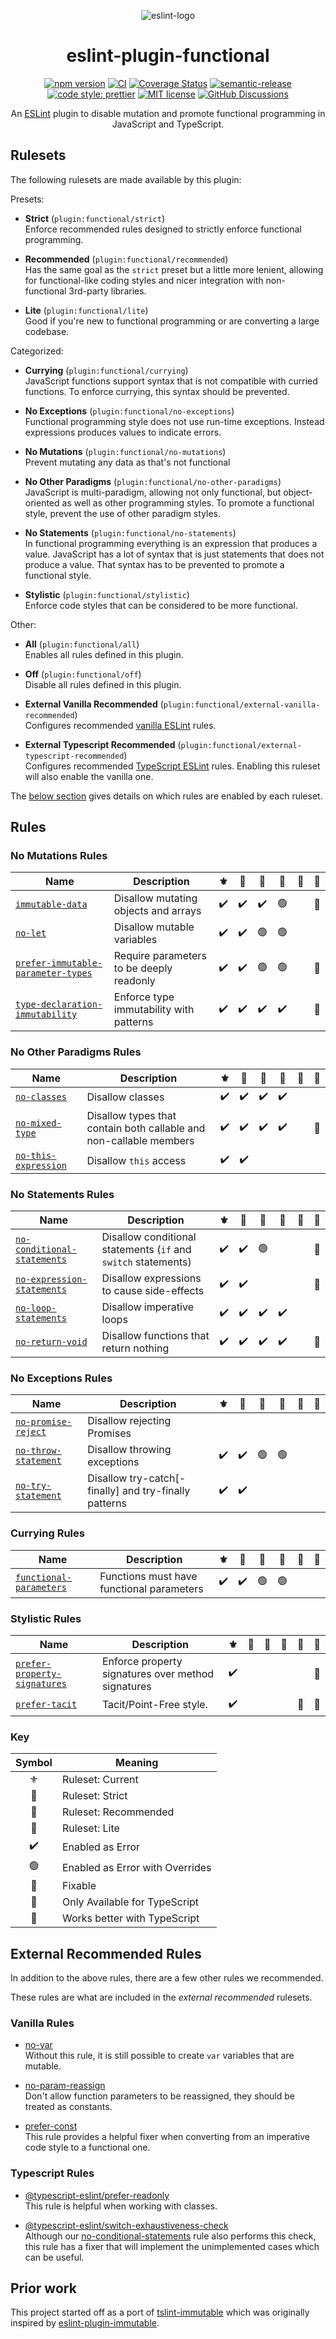 <div align="center">

![eslint-logo](docs/assets/eslint-functional-logo.png?sanitize=true)

# eslint-plugin-functional

[![npm version](https://img.shields.io/npm/v/eslint-plugin-functional.svg?style=flat)](https://www.npmjs.com/package/eslint-plugin-functional)
[![CI](https://github.com/eslint-functional/eslint-plugin-functional/actions/workflows/ci.yml/badge.svg)](https://github.com/eslint-functional/eslint-plugin-functional/actions/workflows/ci.yml)
[![Coverage Status](https://codecov.io/gh/eslint-functional/eslint-plugin-functional/branch/main/graph/badge.svg)](https://codecov.io/gh/eslint-functional/eslint-plugin-functional)
[![semantic-release](https://img.shields.io/badge/%20%20%F0%9F%93%A6%F0%9F%9A%80-semantic--release-e10079.svg?style=flat)](https://github.com/semantic-release/semantic-release)
[![code style: prettier](https://img.shields.io/badge/code_style-prettier-ff69b4.svg?style=flat)](https://github.com/prettier/prettier)
[![MIT license](https://img.shields.io/github/license/eslint-functional/eslint-plugin-functional.svg?style=flat)](https://opensource.org/licenses/MIT)
[![GitHub Discussions](https://img.shields.io/github/discussions/eslint-functional/eslint-plugin-functional)](https://github.com/eslint-functional/eslint-plugin-functional/discussions)

An [ESLint](http://eslint.org) plugin to disable mutation and promote functional programming in JavaScript and TypeScript.

</div>

## Rulesets

The following rulesets are made available by this plugin:

Presets:

- **Strict** (`plugin:functional/strict`)\
  Enforce recommended rules designed to strictly enforce functional programming.

- **Recommended** (`plugin:functional/recommended`)\
  Has the same goal as the `strict` preset but a little more lenient, allowing for functional-like coding styles and nicer integration with non-functional 3rd-party libraries.

- **Lite** (`plugin:functional/lite`)\
  Good if you're new to functional programming or are converting a large codebase.

Categorized:

- **Currying** (`plugin:functional/currying`)\
  JavaScript functions support syntax that is not compatible with curried functions. To enforce currying, this syntax should be prevented.

- **No Exceptions** (`plugin:functional/no-exceptions`)\
  Functional programming style does not use run-time exceptions. Instead expressions produces values to indicate errors.

- **No Mutations** (`plugin:functional/no-mutations`)\
  Prevent mutating any data as that's not functional

- **No Other Paradigms** (`plugin:functional/no-other-paradigms`)\
  JavaScript is multi-paradigm, allowing not only functional, but object-oriented as well as other programming styles. To promote a functional style, prevent the use of other paradigm styles.

- **No Statements** (`plugin:functional/no-statements`)\
  In functional programming everything is an expression that produces a value. JavaScript has a lot of syntax that is just statements that does not produce a value. That syntax has to be prevented to promote a functional style.

- **Stylistic** (`plugin:functional/stylistic`)\
  Enforce code styles that can be considered to be more functional.

Other:

- **All** (`plugin:functional/all`)\
  Enables all rules defined in this plugin.

- **Off** (`plugin:functional/off`)\
  Disable all rules defined in this plugin.

- **External Vanilla Recommended** (`plugin:functional/external-vanilla-recommended`)\
  Configures recommended [vanilla ESLint](https://www.npmjs.com/package/eslint) rules.

- **External Typescript Recommended** (`plugin:functional/external-typescript-recommended`)\
  Configures recommended [TypeScript ESLint](https://www.npmjs.com/package/@typescript-eslint/eslint-plugin) rules. Enabling this ruleset will also enable the vanilla one.

The [below section](#rules) gives details on which rules are enabled by each ruleset.

## Rules

### No Mutations Rules

| Name                                                                                   | Description                              | <span title="No Mutations">:fleur_de_lis:</span> | <span title="Strict">:speak_no_evil:</span> | <span title="Recommended">:see_no_evil:</span> | <span title="Lite">:hear_no_evil:</span> | :wrench: |   :blue_heart:    |
| -------------------------------------------------------------------------------------- | ---------------------------------------- | :----------------------------------------------: | :-----------------------------------------: | :--------------------------------------------: | :--------------------------------------: | :------: | :---------------: |
| [`immutable-data`](./docs/rules/immutable-data.md)                                     | Disallow mutating objects and arrays     |                :heavy_check_mark:                |             :heavy_check_mark:              |               :heavy_check_mark:               |              :green_circle:              |          |   :blue_heart:    |
| [`no-let`](./docs/rules/no-let.md)                                                     | Disallow mutable variables               |                :heavy_check_mark:                |             :heavy_check_mark:              |                 :green_circle:                 |              :green_circle:              |          |                   |
| [`prefer-immutable-parameter-types`](./docs/rules/prefer-immutable-parameter-types.md) | Require parameters to be deeply readonly |                :heavy_check_mark:                |             :heavy_check_mark:              |                 :green_circle:                 |              :green_circle:              |          | :thought_balloon: |
| [`type-declaration-immutability`](./docs/rules/type-declaration-immutability.md)       | Enforce type immutability with patterns  |                :heavy_check_mark:                |             :heavy_check_mark:              |               :heavy_check_mark:               |            :heavy_check_mark:            |          | :thought_balloon: |

### No Other Paradigms Rules

| Name                                                       | Description                                                        | <span title="No Other Paradigms">:fleur_de_lis:</span> | <span title="Strict">:speak_no_evil:</span> | <span title="Recommended">:see_no_evil:</span> | <span title="Lite">:hear_no_evil:</span> | :wrench: |   :blue_heart:    |
| ---------------------------------------------------------- | ------------------------------------------------------------------ | :----------------------------------------------------: | :-----------------------------------------: | :--------------------------------------------: | :--------------------------------------: | :------: | :---------------: |
| [`no-classes`](./docs/rules/no-classes.md)                 | Disallow classes                                                   |                   :heavy_check_mark:                   |             :heavy_check_mark:              |               :heavy_check_mark:               |            :heavy_check_mark:            |          |                   |
| [`no-mixed-type`](./docs/rules/no-mixed-type.md)           | Disallow types that contain both callable and non-callable members |                   :heavy_check_mark:                   |             :heavy_check_mark:              |               :heavy_check_mark:               |            :heavy_check_mark:            |          | :thought_balloon: |
| [`no-this-expression`](./docs/rules/no-this-expression.md) | Disallow `this` access                                             |                   :heavy_check_mark:                   |             :heavy_check_mark:              |                                                |                                          |          |                   |

### No Statements Rules

| Name                                                                     | Description                                                    | <span title="No Statements">:fleur_de_lis:</span> | <span title="Strict">:speak_no_evil:</span> | <span title="Recommended">:see_no_evil:</span> | <span title="Lite">:hear_no_evil:</span> | :wrench: |   :blue_heart:    |
| ------------------------------------------------------------------------ | -------------------------------------------------------------- | :-----------------------------------------------: | :-----------------------------------------: | :--------------------------------------------: | :--------------------------------------: | :------: | :---------------: |
| [`no-conditional-statements`](./docs/rules/no-conditional-statements.md) | Disallow conditional statements (`if` and `switch` statements) |                :heavy_check_mark:                 |             :heavy_check_mark:              |                 :green_circle:                 |                                          |          | :thought_balloon: |
| [`no-expression-statements`](./docs/rules/no-expression-statements.md)   | Disallow expressions to cause side-effects                     |                :heavy_check_mark:                 |             :heavy_check_mark:              |                                                |                                          |          | :thought_balloon: |
| [`no-loop-statements`](./docs/rules/no-loop-statements.md)               | Disallow imperative loops                                      |                :heavy_check_mark:                 |             :heavy_check_mark:              |               :heavy_check_mark:               |            :heavy_check_mark:            |          |                   |
| [`no-return-void`](./docs/rules/no-return-void.md)                       | Disallow functions that return nothing                         |                :heavy_check_mark:                 |             :heavy_check_mark:              |               :heavy_check_mark:               |            :heavy_check_mark:            |          | :thought_balloon: |

### No Exceptions Rules

| Name                                                       | Description                                           | <span title="No Exceptions">:fleur_de_lis:</span> | <span title="Strict">:speak_no_evil:</span> | <span title="Recommended">:see_no_evil:</span> | <span title="Lite">:hear_no_evil:</span> | :wrench: | :blue_heart: |
| ---------------------------------------------------------- | ----------------------------------------------------- | :-----------------------------------------------: | :-----------------------------------------: | :--------------------------------------------: | :--------------------------------------: | :------: | :----------: |
| [`no-promise-reject`](./docs/rules/no-promise-reject.md)   | Disallow rejecting Promises                           |                                                   |                                             |                                                |                                          |          |              |
| [`no-throw-statement`](./docs/rules/no-throw-statement.md) | Disallow throwing exceptions                          |                :heavy_check_mark:                 |             :heavy_check_mark:              |                 :green_circle:                 |              :green_circle:              |          |              |
| [`no-try-statement`](./docs/rules/no-try-statement.md)     | Disallow try-catch[-finally] and try-finally patterns |                :heavy_check_mark:                 |             :heavy_check_mark:              |                                                |                                          |          |              |

### Currying Rules

| Name                                                             | Description                               | <span title="Currying">:fleur_de_lis:</span> | <span title="Strict">:speak_no_evil:</span> | <span title="Recommended">:see_no_evil:</span> | <span title="Lite">:hear_no_evil:</span> | :wrench: | :blue_heart: |
| ---------------------------------------------------------------- | ----------------------------------------- | :------------------------------------------: | :-----------------------------------------: | :--------------------------------------------: | :--------------------------------------: | :------: | :----------: |
| [`functional-parameters`](./docs/rules/functional-parameters.md) | Functions must have functional parameters |              :heavy_check_mark:              |             :heavy_check_mark:              |                 :green_circle:                 |              :green_circle:              |          |              |

### Stylistic Rules

| Name                                                                       | Description                                        | <span title="Stylistic">:fleur_de_lis:</span> | <span title="Strict">:speak_no_evil:</span> | <span title="Recommended">:see_no_evil:</span> | <span title="Lite">:hear_no_evil:</span> | :wrench: |   :blue_heart:    |
| -------------------------------------------------------------------------- | -------------------------------------------------- | :-------------------------------------------: | :-----------------------------------------: | :--------------------------------------------: | :--------------------------------------: | :------: | :---------------: |
| [`prefer-property-signatures`](./docs/rules/prefer-property-signatures.md) | Enforce property signatures over method signatures |              :heavy_check_mark:               |                                             |                                                |                                          |          | :thought_balloon: |
| [`prefer-tacit`](./docs/rules/prefer-tacit.md)                             | Tacit/Point-Free style.                            |              :heavy_check_mark:               |                                             |                                                |                                          | :wrench: |   :blue_heart:    |

### Key

|       Symbol       | Meaning                                                                                                                          |
| :----------------: | -------------------------------------------------------------------------------------------------------------------------------- |
|   :fleur_de_lis:   | Ruleset: Current                                                                                                                 |
|  :speak_no_evil:   | Ruleset: Strict                                                                                                                  |
|   :see_no_evil:    | Ruleset: Recommended                                                                                                             |
|   :hear_no_evil:   | Ruleset: Lite                                                                                                                    |
| :heavy_check_mark: | Enabled as Error                                                                                                                 |
|   :green_circle:   | Enabled as Error with Overrides                                                                                                  |
|      :wrench:      | Fixable                                                                                                                          |
| :thought_balloon:  | Only Available for TypeScript                                                                                                    |
|    :blue_heart:    | <span title="Type Information will be used if available making the rule work in more cases.">Works better with TypeScript</span> |

<!--
|    :warning:    | Enabled as Warning                |
| :yellow_circle: | Enabled as Warning with Overrides |
-->

## External Recommended Rules

In addition to the above rules, there are a few other rules we recommended.

These rules are what are included in the _external recommended_ rulesets.

### Vanilla Rules

- [no-var](https://eslint.org/docs/rules/no-var)\
  Without this rule, it is still possible to create `var` variables that are mutable.

- [no-param-reassign](https://eslint.org/docs/rules/no-param-reassign)\
  Don't allow function parameters to be reassigned, they should be treated as constants.

- [prefer-const](https://eslint.org/docs/rules/prefer-const)\
  This rule provides a helpful fixer when converting from an imperative code style to a functional one.

### Typescript Rules

- [@typescript-eslint/prefer-readonly](https://github.com/typescript-eslint/typescript-eslint/blob/main/packages/eslint-plugin/docs/rules/prefer-readonly.md)\
  This rule is helpful when working with classes.

- [@typescript-eslint/switch-exhaustiveness-check](https://github.com/typescript-eslint/typescript-eslint/blob/main/packages/eslint-plugin/docs/rules/switch-exhaustiveness-check.md)\
  Although our [no-conditional-statements](./docs/rules/no-conditional-statements.md) rule also performs this check, this rule has a fixer that will implement the unimplemented cases which can be useful.

## Prior work

This project started off as a port of [tslint-immutable](https://github.com/jonaskello/tslint-immutable) which was originally inspired by [eslint-plugin-immutable](https://github.com/jhusain/eslint-plugin-immutable).

